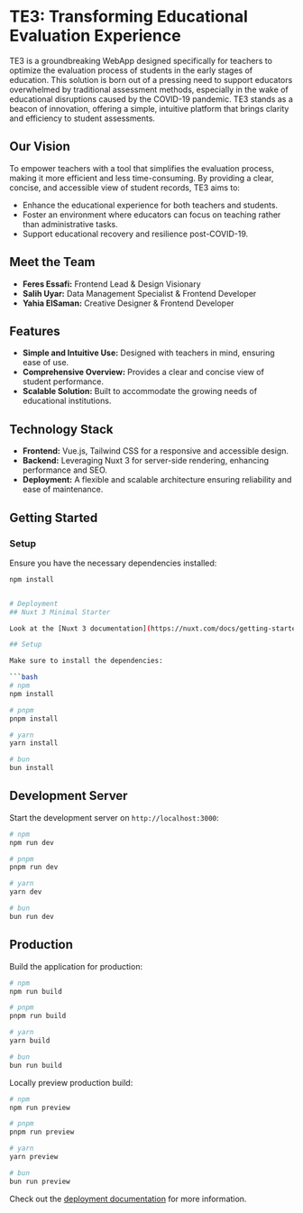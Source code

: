 # TE3: Transforming Educational Evaluation Experience

TE3 is a groundbreaking WebApp designed specifically for teachers to optimize the evaluation process of students in the early stages of education. This solution is born out of a pressing need to support educators overwhelmed by traditional assessment methods, especially in the wake of educational disruptions caused by the COVID-19 pandemic. TE3 stands as a beacon of innovation, offering a simple, intuitive platform that brings clarity and efficiency to student assessments.

## Our Vision

To empower teachers with a tool that simplifies the evaluation process, making it more efficient and less time-consuming. By providing a clear, concise, and accessible view of student records, TE3 aims to:
- Enhance the educational experience for both teachers and students.
- Foster an environment where educators can focus on teaching rather than administrative tasks.
- Support educational recovery and resilience post-COVID-19.

## Meet the Team

- **Feres Essafi:** Frontend Lead & Design Visionary
- **Salih Uyar:** Data Management Specialist & Frontend Developer
- **Yahia ElSaman:** Creative Designer & Frontend Developer

## Features

- **Simple and Intuitive Use:** Designed with teachers in mind, ensuring ease of use.
- **Comprehensive Overview:** Provides a clear and concise view of student performance.
- **Scalable Solution:** Built to accommodate the growing needs of educational institutions.

## Technology Stack

- **Frontend:** Vue.js, Tailwind CSS for a responsive and accessible design.
- **Backend:** Leveraging Nuxt 3 for server-side rendering, enhancing performance and SEO.
- **Deployment:** A flexible and scalable architecture ensuring reliability and ease of maintenance.

## Getting Started

### Setup

Ensure you have the necessary dependencies installed:

```bash
npm install


# Deployment
## Nuxt 3 Minimal Starter

Look at the [Nuxt 3 documentation](https://nuxt.com/docs/getting-started/introduction) to learn more.

## Setup

Make sure to install the dependencies:

```bash
# npm
npm install

# pnpm
pnpm install

# yarn
yarn install

# bun
bun install
```

## Development Server

Start the development server on `http://localhost:3000`:

```bash
# npm
npm run dev

# pnpm
pnpm run dev

# yarn
yarn dev

# bun
bun run dev
```

## Production

Build the application for production:

```bash
# npm
npm run build

# pnpm
pnpm run build

# yarn
yarn build

# bun
bun run build
```

Locally preview production build:

```bash
# npm
npm run preview

# pnpm
pnpm run preview

# yarn
yarn preview

# bun
bun run preview
```

Check out the [deployment documentation](https://nuxt.com/docs/getting-started/deployment) for more information.
